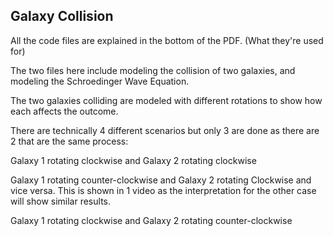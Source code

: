 ## Galaxy Collision
All the code files are explained in the bottom of the PDF. (What they're used for) <br/>

The two files here include modeling the collision of two galaxies, and modeling the Schroedinger Wave Equation. <br/>

The two galaxies colliding are modeled with different rotations to show how each affects the outcome. <br/>

There are technically 4 different scenarios but only 3 are done as there are 2 that are the same process: <br/>

Galaxy 1 rotating clockwise and Galaxy 2 rotating clockwise <br/>

Galaxy 1 rotating counter-clockwise and Galaxy 2 rotating Clockwise and vice versa. This is shown in 1 video as the interpretation for the other case will show similar results. <br/>

Galaxy 1 rotating clockwise and Galaxy 2 rotating counter-clockwise <br/>
